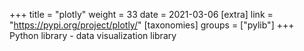 +++
title = "plotly"
weight = 33
date = 2021-03-06
[extra]
link = "https://pypi.org/project/plotly/"
[taxonomies]
groups = ["pylib"]
+++
Python library - data visualization library


